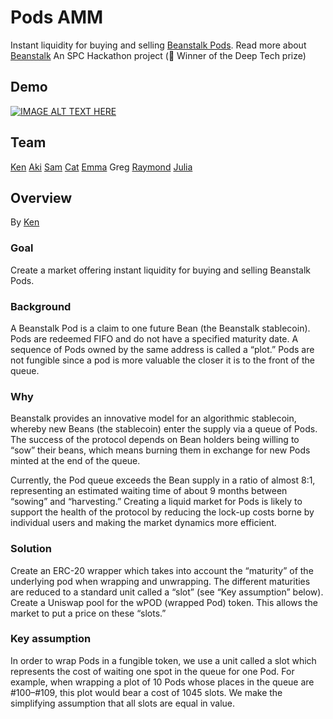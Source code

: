 # Pods AMM
Instant liquidity for buying and selling [Beanstalk Pods](https://bean.money/).
Read more about [Beanstalk](https://bean.money/docs/beanstalk.pdf)
An SPC Hackathon project (🥇 Winner of the Deep Tech prize)
## Demo

[![IMAGE ALT TEXT HERE](https://img.youtube.com/vi/YOUTUBE_VIDEO_ID_HERE/0.jpg)](https://youtu.be/HkYmaVIzVUs)


## Team
[Ken](https://twitter.com/kenadia) 
[Aki](https://twitter.com/heyitaki) 
[Sam](https://twitter.com/samclearman) 
[Cat](https://twitter.com/0xcatwu) 
[Emma](https://twitter.com/emmaytang) 
Greg
[Raymond](https://twitter.com/raymondzhong) 
[Julia](https://twitter.com/thejuliawu) 

## Overview
By [Ken](https://github.com/Kenadia)
### Goal

Create a market offering instant liquidity for buying and selling Beanstalk Pods.

### Background
A Beanstalk Pod is a claim to one future Bean (the Beanstalk stablecoin). Pods are redeemed FIFO and do not have a specified maturity date. A sequence of Pods owned by the same address is called a “plot.” Pods are not fungible since a pod is more valuable the closer it is to the front of the queue.

### Why
Beanstalk provides an innovative model for an algorithmic stablecoin, whereby new Beans (the stablecoin) enter the supply via a queue of Pods. The success of the protocol depends on Bean holders being willing to “sow” their beans, which means burning them in exchange for new Pods minted at the end of the queue.

Currently, the Pod queue exceeds the Bean supply in a ratio of almost 8:1, representing an estimated waiting time of about 9 months between “sowing” and “harvesting.” Creating a liquid market for Pods is likely to support the health of the protocol by reducing the lock-up costs borne by individual users and making the market dynamics more efficient.

### Solution
Create an ERC-20 wrapper which takes into account the “maturity” of the underlying pod when wrapping and unwrapping. The different maturities are reduced to a standard unit called a “slot” (see “Key assumption” below). Create a Uniswap pool for the wPOD (wrapped Pod) token. This allows the market to put a price on these “slots.”

### Key assumption
In order to wrap Pods in a fungible token, we use a unit called a slot which represents the cost of waiting one spot in the queue for one Pod. For example, when wrapping a plot of 10 Pods whose places in the queue are #100–#109, this plot would bear a cost of 1045 slots. We make the simplifying assumption that all slots are equal in value.
